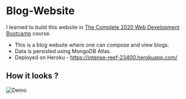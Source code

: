 # Blog-Website

I learned to build this website in [The Complete 2020 Web Development Bootcamp](https://www.udemy.com/course/the-complete-web-development-bootcamp/) course.

- This is a blog website where one can compose and view blogs.
- Data is persisted using MongoDB Atlas.
- Deployed on Heroku - https://intense-reef-23400.herokuapp.com/

How it looks ?
---------------
![Demo]()
